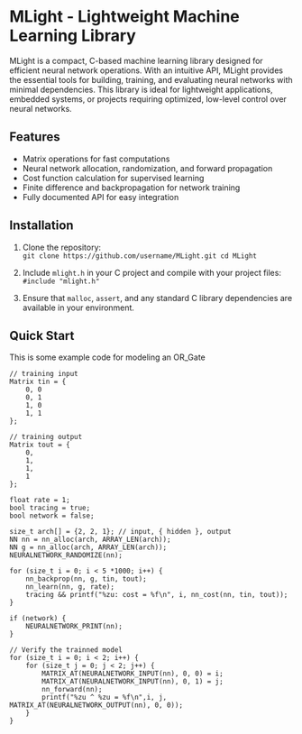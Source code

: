 # MLight - Lightweight Machine Learning Library

MLight is a compact, C-based machine learning library designed for efficient neural network operations. With an intuitive API, MLight provides the essential tools for building, training, and evaluating neural networks with minimal dependencies. This library is ideal for lightweight applications, embedded systems, or projects requiring optimized, low-level control over neural networks.

## Features

- Matrix operations for fast computations
- Neural network allocation, randomization, and forward propagation
- Cost function calculation for supervised learning
- Finite difference and backpropagation for network training
- Fully documented API for easy integration

## Installation

1. Clone the repository:    
    `git clone https://github.com/username/MLight.git cd MLight`
    
2. Include `mlight.h` in your C project and compile with your project files:    
    `#include "mlight.h"`
    
3. Ensure that `malloc`, `assert`, and any standard C library dependencies are available in your environment.
    
## Quick Start

This is some example code for modeling an OR_Gate

```
// training input
Matrix tin = {
    0, 0
    0, 1
    1, 0
    1, 1
};

// training output
Matrix tout = {
    0,
    1,
    1,
    1
};

float rate = 1;
bool tracing = true;
bool network = false;

size_t arch[] = {2, 2, 1}; // input, { hidden }, output
NN nn = nn_alloc(arch, ARRAY_LEN(arch));
NN g = nn_alloc(arch, ARRAY_LEN(arch));
NEURALNETWORK_RANDOMIZE(nn);

for (size_t i = 0; i < 5 *1000; i++) {
    nn_backprop(nn, g, tin, tout);
    nn_learn(nn, g, rate);
    tracing && printf("%zu: cost = %f\n", i, nn_cost(nn, tin, tout));
}

if (network) {
    NEURALNETWORK_PRINT(nn);
}

// Verify the trainned model
for (size_t i = 0; i < 2; i++) {
    for (size_t j = 0; j < 2; j++) {
        MATRIX_AT(NEURALNETWORK_INPUT(nn), 0, 0) = i;
        MATRIX_AT(NEURALNETWORK_INPUT(nn), 0, 1) = j;
        nn_forward(nn);
        printf("%zu ^ %zu = %f\n",i, j, MATRIX_AT(NEURALNETWORK_OUTPUT(nn), 0, 0));
    }
}
```
